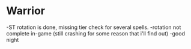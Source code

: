 # Warrior
-ST rotation is done, missing tier check for several spells.
-rotation not complete in-game (still crashing for some reason that i'll find out)
-good night
